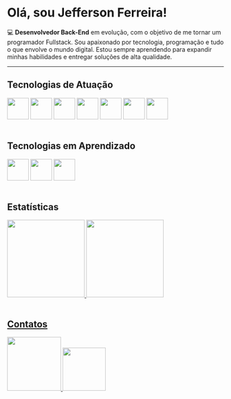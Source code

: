 <h1>Olá, sou Jefferson Ferreira!</h1>

<p>
💻 <strong>Desenvolvedor Back-End</strong> em evolução, com o objetivo de me tornar um programador Fullstack. Sou apaixonado por tecnologia, programação e tudo o que envolve o mundo digital. Estou sempre aprendendo para expandir minhas habilidades e entregar soluções de alta qualidade.
</p>

---

<div align="left">
 <h2>Tecnologias de Atuação</h2>

<img width="50px" src="https://cdn.jsdelivr.net/gh/devicons/devicon@latest/icons/javascript/javascript-original.svg"/>
<img width="50px" src="https://cdn.jsdelivr.net/gh/devicons/devicon@latest/icons/typescript/typescript-original.svg" />
<img width="50px" src="https://cdn.jsdelivr.net/gh/devicons/devicon@latest/icons/nodejs/nodejs-original.svg" />
<img width="50px" src="https://cdn.jsdelivr.net/gh/devicons/devicon@latest/icons/express/express-original.svg" />
<img width="50px" src="https://cdn.jsdelivr.net/gh/devicons/devicon@latest/icons/postgresql/postgresql-original.svg" />
<img width="50px" src="https://cdn.jsdelivr.net/gh/devicons/devicon@latest/icons/mongodb/mongodb-original.svg" />
<img width="50px" src="https://cdn.jsdelivr.net/gh/devicons/devicon@latest/icons/linux/linux-original.svg" />
</div>

<br>

<div align="left">
 <h2>Tecnologias em Aprendizado</h2>

<img width="50px" src="https://cdn.jsdelivr.net/gh/devicons/devicon@latest/icons/html5/html5-original.svg"/>
<img width="50px" src="https://cdn.jsdelivr.net/gh/devicons/devicon@latest/icons/css3/css3-original.svg" />
<img width="50px" src="https://cdn.jsdelivr.net/gh/devicons/devicon@latest/icons/php/php-original.svg" />
</div>
<br>

 <div>
 <h2>Estatísticas</h2>
  
  <a href ="https://github.com/Jefferson-Matheus">
  <img height="180em" 
   src ="https://github-readme-stats.vercel.app/api?username=Jefferson-Matheus&show_icons=true&theme=tokyonight&include_all_commits=true&count_public=true"
   /> 
 <img height="180em" src="https://github-readme-stats.vercel.app/api/top-langs/?username=Jefferson-Matheus&langs_count=8&theme=tokyonight" />
</div>
<br>

<div>
 <h2>Contatos</h2>

 <a href="www.linkedin.com/in/dev-jefferson-ferreira"> 
   <img width="125px" src="https://img.shields.io/badge/LinkedIn-0077B5?style=for-the-badge&logo=linkedin&logoColor=white" />
  <a/>

   <a href="jeffersonmatheusu@gmail.com"> 
   <img width="100px" src="https://img.shields.io/badge/Gmail-D14836?style=for-the-badge&logo=gmail&logoColor=white" />
  <a/>
</div>
